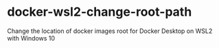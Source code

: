 # docker-wsl2-change-root-path
Change the location of docker images root for Docker Desktop on WSL2 with Windows 10

